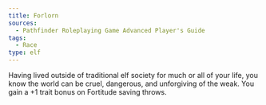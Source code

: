 ```yaml
---
title: Forlorn
sources:
  - Pathfinder Roleplaying Game Advanced Player's Guide
tags:
  - Race
type: elf
---
```


Having lived outside of traditional elf society for much or all of your life, you know the world can be cruel, dangerous, and unforgiving of the weak. You gain a +1 trait bonus on Fortitude saving throws.

